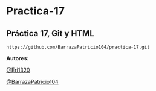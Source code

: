 # Practica-17

## Práctica 17, Git y HTML

~~~
https://github.com/BarrazaPatricio104/practica-17.git
~~~

**Autores:**

[@Eri1320](https://github.com/Eri1320)

[@BarrazaPatricio104](https://github.com/BarrazaPatricio104)